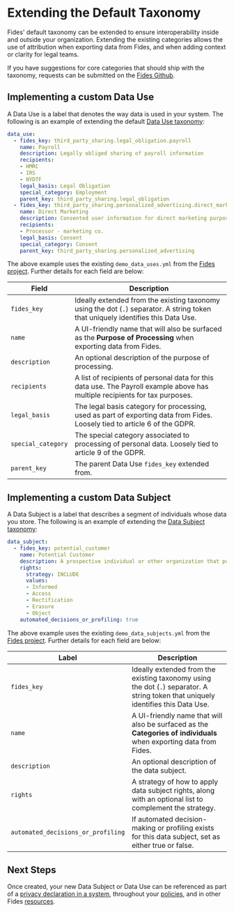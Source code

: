 # Extending the Default Taxonomy

Fides' default taxonomy can be extended to ensure interoperability inside and outside your organization. Extending the existing categories allows the use of attribution when exporting data from Fides, and when adding context or clarity for legal teams.


If you have suggestions for core categories that should ship with the taxonomy, requests can be submitted on the [Fides Github](https://github.com/ethyca/fides/issues).


## Implementing a custom Data Use

 A Data Use is a label that denotes the way data is used in your system. The following is an example of extending the default [Data Use taxonomy](https://ethyca.github.io/fideslang/taxonomy/data_uses/):

```yaml filename="data_use.yml"
data_use:
  - fides_key: third_party_sharing.legal_obligation.payroll
    name: Payroll
    description: Legally obliged sharing of payroll information
    recipients:
    - HMRC
    - IRS
    - NYDTF
    legal_basis: Legal Obligation
    special_category: Employment
    parent_key: third_party_sharing.legal_obligation
  - fides_key: third_party_sharing.personalized_advertising.direct_marketing
    name: Direct Marketing
    description: Consented user information for direct marketing purposes
    recipients:
    - Processor - marketing co.
    legal_basis: Consent
    special_category: Consent
    parent_key: third_party_sharing.personalized_advertising
```

The above example uses the existing `demo_data_uses.yml` from the [Fides project](https://github.com/ethyca/fides). Further details for each field are below:

| Field | Description |
|----|------|
|`fides_key` | Ideally extended from the existing taxonomy using the dot (`.`) separator. A string token that uniquely identifies this Data Use. |
| `name`     | A UI-friendly name that will also be surfaced as the **Purpose of Processing** when exporting data from Fides. |
| `description` | An optional description of the purpose of processing. |
| `recipients` |A list of recipients of personal data for this data use. The Payroll example above has multiple recipients for tax purposes. |
| `legal_basis` | The legal basis category for processing, used as part of exporting data from Fides. Loosely tied to article 6 of the GDPR. |
| `special_category` | The special category associated to processing of personal data. Loosely tied to article 9 of the GDPR. |
| `parent_key` | The parent Data Use `fides_key` extended from. |



## Implementing a custom Data Subject
A Data Subject is a label that describes a segment of individuals whose data you store. The following is an example of extending the [Data Subject taxonomy](https://ethyca.github.io/fideslang/taxonomy/data_subjects/):

```yaml filename="data_subject.yml"
data_subject:
  - fides_key: potential_customer
    name: Potential Customer
    description: A prospective individual or other organization that purchases goods or services from the organization.
    rights:
      strategy: INCLUDE
      values:
      - Informed
      - Access
      - Rectification
      - Erasure
      - Object
    automated_decisions_or_profiling: true
```
The above example uses the existing `demo_data_subjects.yml` from the [Fides project](https://github.com/ethyca/fides). Further details for each field are below:

| Label | Description |
|----|------|
| `fides_key` | Ideally extended from the existing taxonomy using the dot (`.`) separator. A string token that uniquely identifies this Data Use. |
| `name` | A UI-friendly name that will also be surfaced as the **Categories of individuals**  when exporting data from Fides. |
| `description` | An optional description of the data subject. |
| `rights` | A strategy of how to apply data subject rights, along with an optional list to complement the strategy. |
| `automated_decisions_or_profiling` | If automated decision-making or profiling exists for this data subject, set as either true or false. |

## Next Steps
Once created, your new Data Subject or Data Use can be referenced as part of a [privacy declaration in a system](https://ethyca.github.io/fideslang/resources/system), throughout your [policies](https://ethyca.github.io/fideslang/resources/policy), and in other Fides [resources](https://ethyca.github.io/fideslang/resources/dataset).